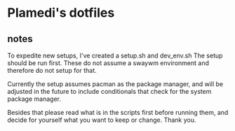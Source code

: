 # Plamedi's dotfiles

## notes

To expedite new setups, I've created a setup.sh and dev\_env.sh
The setup should be run first. These do not assume a swaywm environment
and therefore do not setup for that.

Currently the setup assumes pacman as the package manager,
and will be adjusted in the future to include conditionals that check for the system package manager.

Besides that please read what is in the scripts first before running them, and decide for yourself what you want to keep or change.
Thank you.
